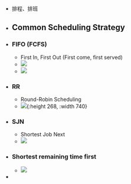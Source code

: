 - 排程、排班
- ## Common Scheduling Strategy
- ### FIFO (FCFS)
	- First In, First Out (First come, first served)
	- ![](https://upload.wikimedia.org/wikipedia/commons/thumb/0/0c/Thread_pool.svg/600px-Thread_pool.svg.png)
	- ![](https://upload.wikimedia.org/wikipedia/commons/thumb/5/52/Data_Queue.svg/330px-Data_Queue.svg.png)
- ### RR
	- Round-Robin Scheduling
	- ![](https://upload.wikimedia.org/wikipedia/commons/thumb/7/76/Round_Robin_Schedule_Example.jpg/525px-Round_Robin_Schedule_Example.jpg){:height 268, :width 740}
- ### SJN
	- Shortest Job Next
	- ![](https://upload.wikimedia.org/wikipedia/commons/e/ec/Shortest_job_first.png)
- ### Shortest remaining time first
	- ![](https://upload.wikimedia.org/wikipedia/commons/3/39/Shortest_remaining_time.png)
-